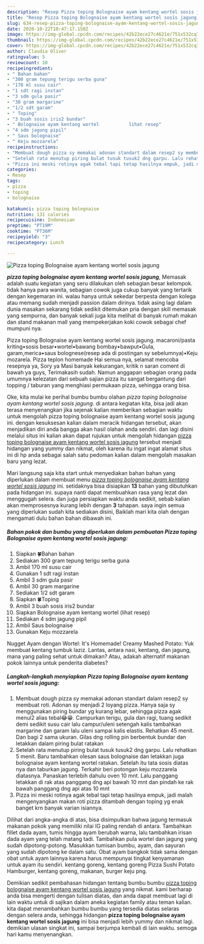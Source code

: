 ```yaml
---
description: "Resep Pizza toping Bolognaise ayam kentang wortel sosis jagung, Anti Gagal"
title: "Resep Pizza toping Bolognaise ayam kentang wortel sosis jagung, Anti Gagal"
slug: 634-resep-pizza-toping-bolognaise-ayam-kentang-wortel-sosis-jagung-anti-gagal
date: 2020-10-22T10:47:17.150Z
image: https://img-global.cpcdn.com/recipes/42b22ece27c4621e/751x532cq70/pizza-toping-bolognaise-ayam-kentang-wortel-sosis-jagung-foto-resep-utama.jpg
thumbnail: https://img-global.cpcdn.com/recipes/42b22ece27c4621e/751x532cq70/pizza-toping-bolognaise-ayam-kentang-wortel-sosis-jagung-foto-resep-utama.jpg
cover: https://img-global.cpcdn.com/recipes/42b22ece27c4621e/751x532cq70/pizza-toping-bolognaise-ayam-kentang-wortel-sosis-jagung-foto-resep-utama.jpg
author: Claudia Oliver
ratingvalue: 5
reviewcount: 10
recipeingredient:
- " Bahan bahan"
- "300 gram tepung terigu serba guna"
- "170 ml susu cair"
- "1 sdt ragi instan"
- "3 sdm gula pasir"
- "30 gram margarine"
- "1/2 sdt garam"
- " Toping"
- "3 buah sosis iris2 bundar"
- " Bolognaise ayam kentang wortel           lihat resep"
- "4 sdm jagung pipil"
- " Saus bolognaise"
- " Keju mozzarela"
recipeinstructions:
- "Membuat dough pizza sy memakai adonan standart dalam resep2 sy membuat roti. Adonan sy menjadi 2 loyang pizza. Hanya saja sy menggunakan piring bundar yg kurang lebar, sehingga pizza agak menul2 alias tebal😂😁. Campurkan terigu, gula dan ragi, tuang sedikit demi sedikit susu cair lalu campur/uleni setengah kalis tambahkan margarine dan garam lalu uleni sampai kalis elastis. Rehatkan 45 menit. Dan bagi 2 sama ukuran. Gilas dng rolling pin berbentuk bundar dan letakkan dalam piring bulat ratakan"
- "Setelah rata menutup piring bulat tusuk tusuk2 dng garpu. Lalu rehatkan 5 menit. Baru tambahkan olesan saus bolognaise dan letakkan juga bolognaise ayam kentang wortel ratakan. Setelah itu tata sosis diatas nya dan taburkan jagung. Terkahir beri potongan keju mozzarela diatasnya. Panaskan terlebih dahulu oven 10 mnt. Lalu panggang letakkan di rak atas panggang dng api bawah 10 mnt dan pindah ke rak bawah panggang dng api atas 10 mnt"
- "Pizza ini meski rotinya agak tebal tapi tetap hasilnya empuk, jadi malah mengenyangkan makan roti pizza ditambah dengan toping yg enak banget krn banyak varian isiannya."
categories:
- Resep
tags:
- pizza
- toping
- bolognaise

katakunci: pizza toping bolognaise 
nutrition: 131 calories
recipecuisine: Indonesian
preptime: "PT19M"
cooktime: "PT36M"
recipeyield: "3"
recipecategory: Lunch

---
```



![Pizza toping Bolognaise ayam kentang wortel sosis jagung](https://img-global.cpcdn.com/recipes/42b22ece27c4621e/751x532cq70/pizza-toping-bolognaise-ayam-kentang-wortel-sosis-jagung-foto-resep-utama.jpg)

<b><i>pizza toping bolognaise ayam kentang wortel sosis jagung</i></b>, Memasak adalah suatu kegiatan yang seru dilakukan oleh sebagian besar kelompok. tidak hanya para wanita, sebagian cowok juga cukup banyak yang tertarik dengan kegemaran ini. walau hanya untuk sekedar berpesta dengan kolega atau memang sudah menjadi passion dalam dirinya. tidak asing lagi dalam dunia masakan sekarang tidak sedikit ditemukan pria dengan skill memasak yang sempurna, dan banyak sekali juga kita melihat di banyak rumah makan dan stand makanan mall yang mempekerjakan koki cowok sebagai chef mumpuni nya.

Pizza toping Bolognaise ayam kentang wortel sosis jagung. macaroni/pasta kriting•sosis besar•wortel•bawang bombay•bawput•Gula, garam,merica•saus bolognese(resep ada di postingan sy sebelumnya)•Keju mozarela. Pizza teplon homemade Hai semua nya, selamat mencoba resepnya ya, Sory ya Masi banyak kekurangan, kritik n saran coment di bawah ya guys, Terimakasih sudah. Namun anggapan sebagian orang pada umumnya kelezatan dari sebuah sajian pizza itu sangat bergantung dari topping / taburan yang menghiasi permukaan pizza, sehingga orang bisa.

Oke, kita mulai ke perihal bumbu bumbu olahan <i>pizza toping bolognaise ayam kentang wortel sosis jagung</i>. di antara kegiatan kita, bisa jadi akan terasa menyenangkan jika sejenak kalian memberikan sebagian waktu untuk mengolah pizza toping bolognaise ayam kentang wortel sosis jagung ini. dengan kesuksesan kalian dalam meracik hidangan tersebut, akan menjadikan diri anda bangga akan hasil olahan anda sendiri. dan lagi disini melalui situs ini kalian akan dapat rujukan untuk mengolah hidangan <u>pizza toping bolognaise ayam kentang wortel sosis jagung</u> tersebut menjadi hidangan yang yummy dan nikmat, oleh karena itu ingat ingat alamat situs ini di hp anda sebagai salah satu pedoman kalian dalam mengolah masakan baru yang lezat.


Mari langsung saja kita start untuk menyediakan bahan bahan yang diperlukan dalam membuat menu <u><i>pizza toping bolognaise ayam kentang wortel sosis jagung</i></u> ini. setidaknya bisa disiapkan <b>13</b> bahan yang dibutuhkan pada hidangan ini. supaya nanti dapat membuahkan rasa yang lezat dan menggugah selera. dan juga persiapkan waktu anda sedikit, sebab kalian akan memprosesnya kurang lebih dengan <b>3</b> tahapan. saya ingin semua yang diperlukan sudah kita sediakan disini, Baiklah mari kita olah dengan mengamati dulu bahan bahan dibawah ini.

<!--inarticleads1-->

##### Bahan pokok dan bumbu yang diperlukan dalam pembuatan Pizza toping Bolognaise ayam kentang wortel sosis jagung:

1. Siapkan  🍀Bahan bahan
1. Sediakan 300 gram tepung terigu serba guna
1. Ambil 170 ml susu cair
1. Gunakan 1 sdt ragi instan
1. Ambil 3 sdm gula pasir
1. Ambil 30 gram margarine
1. Sediakan 1/2 sdt garam
1. Siapkan  🍀Toping
1. Ambil 3 buah sosis iris2 bundar
1. Siapkan  Bolognaise ayam kentang wortel           (lihat resep)
1. Sediakan 4 sdm jagung pipil
1. Ambil  Saus bolognaise
1. Gunakan  Keju mozzarela


Nugget Ayam dengan Wortel: It&#39;s Homemade! Creamy Mashed Potato: Yuk membuat kentang tumbuk laziz. Lantas, antara nasi, kentang, dan jagung, mana yang paling sehat untuk dimakan? Atau, adakah alternatif makanan pokok lainnya untuk penderita diabetes? 

<!--inarticleads2-->

##### Langkah-langkah menyiapkan Pizza toping Bolognaise ayam kentang wortel sosis jagung:

1. Membuat dough pizza sy memakai adonan standart dalam resep2 sy membuat roti. Adonan sy menjadi 2 loyang pizza. Hanya saja sy menggunakan piring bundar yg kurang lebar, sehingga pizza agak menul2 alias tebal😂😁. Campurkan terigu, gula dan ragi, tuang sedikit demi sedikit susu cair lalu campur/uleni setengah kalis tambahkan margarine dan garam lalu uleni sampai kalis elastis. Rehatkan 45 menit. Dan bagi 2 sama ukuran. Gilas dng rolling pin berbentuk bundar dan letakkan dalam piring bulat ratakan
1. Setelah rata menutup piring bulat tusuk tusuk2 dng garpu. Lalu rehatkan 5 menit. Baru tambahkan olesan saus bolognaise dan letakkan juga bolognaise ayam kentang wortel ratakan. Setelah itu tata sosis diatas nya dan taburkan jagung. Terkahir beri potongan keju mozzarela diatasnya. Panaskan terlebih dahulu oven 10 mnt. Lalu panggang letakkan di rak atas panggang dng api bawah 10 mnt dan pindah ke rak bawah panggang dng api atas 10 mnt
1. Pizza ini meski rotinya agak tebal tapi tetap hasilnya empuk, jadi malah mengenyangkan makan roti pizza ditambah dengan toping yg enak banget krn banyak varian isiannya.


Dilihat dari angka-angka di atas, bisa disimpulkan bahwa jagung termasuk makanan pokok yang memiliki nilai IG paling rendah di antara. Tambahkan fillet dada ayam, tumis hingga ayam berubah warna, lalu tambahkan irisan dada ayam yang telah matang tadi. Tambahkan pula wortel dan jagung yang sudah dipotong-potong. Masukkan tumisan bumbu, ayam, dan sayuran yang sudah dipotong ke dalam satu. Obat ayam bangkok tidak sama dengan obat untuk ayam lainnya karena harus mempunyai tingkat kenyamanan untuk ayam itu sendiri. kentang goreng, kentang goreng Pizza Sushi Potato Hamburger, kentang goreng, makanan, burger keju png. 

Demikian sedikit pembahasan hidangan tentang bumbu bumbu <u>pizza toping bolognaise ayam kentang wortel sosis jagung</u> yang nikmat. kami berharap anda bisa mengerti dengan tulisan diatas, dan anda dapat membuat lagi di lain waktu untuk di sajikan dalam aneka kegiatan family atau teman kalian. kita dapat menambahkan bumbu bumbu yang tersedia diatas selaras dengan selera anda, sehingga hidangan <b>pizza toping bolognaise ayam kentang wortel sosis jagung</b> ini bisa menjadi lebih yummy dan nikmat lagi. demikian ulasan singkat ini, sampai berjumpa kembali di lain waktu. semoga hari kamu menyenangkan.
